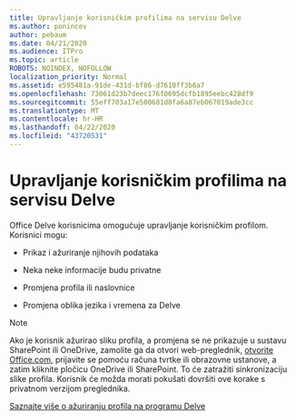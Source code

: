 ```yaml
---
title: Upravljanje korisničkim profilima na servisu Delve
ms.author: ponincev
author: pebaum
ms.date: 04/21/2020
ms.audience: ITPro
ms.topic: article
ROBOTS: NOINDEX, NOFOLLOW
localization_priority: Normal
ms.assetid: e595481a-91de-431d-bf86-d7610ff3b6a7
ms.openlocfilehash: 73061d23b7deec176f0695dcfb1895eebc428df9
ms.sourcegitcommit: 55eff703a17e500681d8fa6a87eb067019ade3cc
ms.translationtype: MT
ms.contentlocale: hr-HR
ms.lasthandoff: 04/22/2020
ms.locfileid: "43720531"
---
```

# <a name="manage-user-profiles-in-delve"></a>Upravljanje korisničkim profilima na servisu Delve

Office Delve korisnicima omogućuje upravljanje korisničkim profilom. Korisnici mogu:
  
- Prikaz i ažuriranje njihovih podataka
    
- Neka neke informacije budu privatne
    
- Promjena profila ili naslovnice
    
- Promjena oblika jezika i vremena za Delve
    
> [!NOTE]
> Ako je korisnik ažurirao sliku profila, a promjena se ne prikazuje u sustavu SharePoint ili OneDrive, zamolite ga da otvori web-preglednik, [otvorite Office.com](https://www.office.com), prijavite se pomoću računa tvrtke ili obrazovne ustanove, a zatim kliknite pločicu OneDrive ili SharePoint. To će zatražiti sinkronizaciju slike profila. Korisnik će možda morati pokušati dovršiti ove korake s privatnom verzijom preglednika. 
  
[Saznajte više o ažuriranju profila na programu Delve](https://go.microsoft.com/fwlink/?linkid=735070)
  

